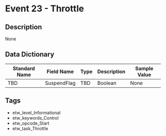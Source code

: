 # Event 23 - Throttle

## Description
None

## Data Dictionary
|Standard Name|Field Name|Type|Description|Sample Value|
|---|---|---|---|---|
|TBD|SuspendFlag|TBD|Boolean|None|None|

## Tags
* etw_level_Informational
* etw_keywords_Control
* etw_opcode_Start
* etw_task_Throttle